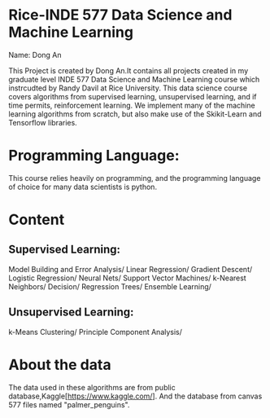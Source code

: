 # Rice-INDE 577 Data Science and Machine Learning

Name: Dong An

This Project is created by Dong An.It contains all projects created in my graduate level INDE 577 Data Science and Machine Learning
course which instrcudted by Randy Davil at Rice University. This data science course covers algorithms from supervised learning, 
unsupervised learning, and if time permits, reinforcement learning. We implement many of the machine learning algorithms from scratch,
but also make use of the Skikit-Learn and Tensorflow libraries.



# Programming Language:

This course relies heavily on programming, and the programming language of choice for many data scientists is python.

# Content

## Supervised Learning:

Model Building and Error Analysis/
Linear Regression/
Gradient Descent/
Logistic Regression/
Neural Nets/
Support Vector Machines/
k-Nearest Neighbors/
Decision/ Regression Trees/
Ensemble Learning/

## Unsupervised Learning:

k-Means Clustering/
Principle Component Analysis/

# About the data
The data used in these algorithms are from public database,Kaggle[https://www.kaggle.com/]. And the database from canvas 577 files named
"palmer_penguins".
